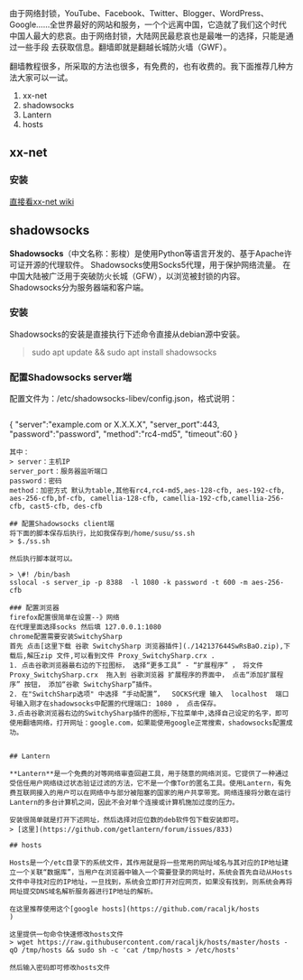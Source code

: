 由于网络封锁，YouTube、Facebook、Twitter、Blogger、WordPress、Google……全世界最好的网站和服务，一个个远离中国，它造就了我们这个时代中国人最大的悲哀。由于网络封锁，大陆网民最悲哀也是最唯一的选择，只能是通过一些手段 去获取信息。翻墙即就是翻越长城防火墙（GWF）。

翻墙教程很多，所采取的方法也很多，有免费的，也有收费的。我下面推荐几种方法大家可以一试。

1. xx-net
2. shadowsocks
3. Lantern
4. hosts

## xx-net
### 安装
[直接看xx-net wiki](/https://github.com/XX-net/XX-Net/wiki/%E4%B8%AD%E6%96%87%E6%96%87%E6%A1%A3)

## shadowsocks

**Shadowsocks**（中文名称：影梭）是使用Python等语言开发的、基于Apache许可证开源的代理软件。 Shadowsocks使用Socks5代理，用于保护网络流量。 在中国大陆被广泛用于突破防火长城（GFW），以浏览被封锁的内容。 Shadowsocks分为服务器端和客户端。
### 安装
Shadowsocks的安装是直接执行下述命令直接从debian源中安装。
> sudo apt update && sudo apt install shadowsocks

### 配置Shadowsocks server端
配置文件为：/etc/shadowsocks-libev/config.json，格式说明：
> ``` json
{
	"server":"example.com or X.X.X.X",
	"server_port":443,
	"password":"password",
	"method":"rc4-md5",
	"timeout":60
}
```
其中：
> server：主机IP
server_port：服务器监听端口
password：密码
method：加密方式 默认为table,其他有rc4,rc4-md5,aes-128-cfb, aes-192-cfb, aes-256-cfb,bf-cfb, camellia-128-cfb, camellia-192-cfb,camellia-256-cfb, cast5-cfb, des-cfb

## 配置Shadowsocks client端
将下面的脚本保存后执行，比如我保存到/home/susu/ss.sh
> $./ss.sh

然后执行脚本就可以。

> \#! /bin/bash
sslocal -s server_ip -p 8388  -l 1080 -k password -t 600 -m aes-256-cfb

### 配置浏览器
firefox配置很简单在设置--》网络  
在代理里面选择socks 然后填 127.0.0.1:1080
chrome配置需要安装SwitchySharp
首先 点击[这里下载 谷歌 SwitchySharp 浏览器插件](./142137644SwRsBaO.zip),下载后,解压zip 文件,可以看到文件 Proxy_SwitchySharp.crx .
1. 点击谷歌浏览器最右边的下拉图标， 选择“更多工具” - “扩展程序” ， 将文件 Proxy_SwitchySharp.crx  拖入到 谷歌浏览器 扩展程序的界面中， 点击“添加扩展程序” 按钮， 添加“谷歌 SwitchySharp”插件。
2. 在"SwitchSharp选项" 中选择 “手动配置”，  SOCKS代理 输入  localhost  端口号输入刚才在shadowsocks中配置的代理端口: 1080 ， 点击保存。
3.点击谷歌浏览器右边的SwitchySharp插件的图标,下拉菜单中,选择自己设定的名字，即可使用翻墙网络，打开网址：google.com，如果能使用google正常搜索，shadowsocks配置成功。


## Lantern

**Lantern**是一个免费的对等网络审查回避工具，用于随意的网络浏览。它提供了一种通过受信任用户网络绕过状态验证过滤的方法，它不是一个像Tor的匿名工具。使用Lantern，有免费互联网接入的用户可以在网络中与部分被阻塞的国家的用户共享带宽。网络连接将分散在运行Lantern的多台计算机之间，因此不会对单个连接或计算机施加过度的压力。

安装很简单就是打开下述网址，然后选择对应位数的deb软件包下载安装即可。
> [这里](https://github.com/getlantern/forum/issues/833)

## hosts

Hosts是一个/etc目录下的系统文件，其作用就是将一些常用的网址域名与其对应的IP地址建立一个关联“数据库”，当用户在浏览器中输入一个需要登录的网址时，系统会首先自动从Hosts文件中寻找对应的IP地址，一旦找到，系统会立即打开对应网页，如果没有找到，则系统会再将网址提交DNS域名解析服务器进行IP地址的解析。

在这里推荐使用这个[google hosts](https://github.com/racaljk/hosts
) 

这里提供一句命令快速修改hosts文件
> wget https://raw.githubusercontent.com/racaljk/hosts/master/hosts -qO /tmp/hosts && sudo sh -c 'cat /tmp/hosts > /etc/hosts'

然后输入密码即可修改hosts文件
